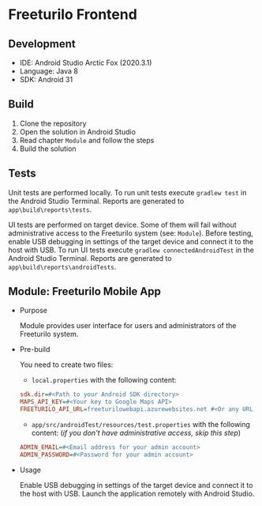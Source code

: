 # Freeturilo Frontend

## Development
 - IDE: Android Studio Arctic Fox (2020.3.1)
 - Language: Java 8
 - SDK: Android 31

## Build
1. Clone the repository
2. Open the solution in Android Studio
3. Read chapter `Module` and follow the steps
4. Build the solution

## Tests

Unit tests are performed locally. To run unit tests execute `gradlew test` in the Android Studio Terminal. Reports are generated to `app\build\reports\tests`.

UI tests are performed on target device. Some of them will fail without administrative access to the Freeturilo system (see: `Module`).
Before testing, enable USB debugging in settings of the target device and connect it to the host with USB.
To run UI tests execute `gradlew connectedAndroidTest` in the Android Studio Terminal. Reports are generated to `app\build\reports\androidTests`.

## Module: Freeturilo Mobile App
 - Purpose
    
    Module provides user interface for users and administrators of the Freeturilo system.

 - Pre-build

    You need to create two files:

    - `local.properties` with the following content:
    ```INI
    sdk.dir=#<Path to your Android SDK directory>
    MAPS_API_KEY=#<Your key to Google Maps API>
    FREETURILO_API_URL=freeturilowebapi.azurewebsites.net #<Or any URL you wish to connect to for backend>
    ```
    - `app/src/androidTest/resources/test.properties` with the following content: (_if you don't have administrative access, skip this step_)
    ```INI
    ADMIN_EMAIL=#<Email address for your admin account>
    ADMIN_PASSWORD=#<Password for your admin account>
    ```
 - Usage

    Enable USB debugging in settings of the target device and connect it to the host with USB. Launch the application remotely with Android Studio.
